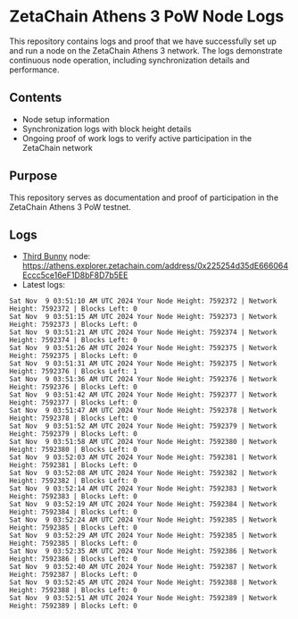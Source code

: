 # ZetaChain Athens 3 PoW Node Logs
This repository contains logs and proof that we have successfully set up and run a node on the ZetaChain Athens 3 network. The logs demonstrate continuous node operation, including synchronization details and performance.

## Contents
- Node setup information
- Synchronization logs with block height details
- Ongoing proof of work logs to verify active participation in the ZetaChain network

## Purpose
This repository serves as documentation and proof of participation in the ZetaChain Athens 3 PoW testnet.

## Logs

- [Third Bunny](https://thirdbunny.xyz/) node: https://athens.explorer.zetachain.com/address/0x225254d35dE666064Eccc5ce16eF1D8bF8D7b5EE
- Latest logs:
```
Sat Nov  9 03:51:10 AM UTC 2024 Your Node Height: 7592372 | Network Height: 7592372 | Blocks Left: 0
Sat Nov  9 03:51:15 AM UTC 2024 Your Node Height: 7592373 | Network Height: 7592373 | Blocks Left: 0
Sat Nov  9 03:51:21 AM UTC 2024 Your Node Height: 7592374 | Network Height: 7592374 | Blocks Left: 0
Sat Nov  9 03:51:26 AM UTC 2024 Your Node Height: 7592375 | Network Height: 7592375 | Blocks Left: 0
Sat Nov  9 03:51:31 AM UTC 2024 Your Node Height: 7592375 | Network Height: 7592376 | Blocks Left: 1
Sat Nov  9 03:51:36 AM UTC 2024 Your Node Height: 7592376 | Network Height: 7592376 | Blocks Left: 0
Sat Nov  9 03:51:42 AM UTC 2024 Your Node Height: 7592377 | Network Height: 7592377 | Blocks Left: 0
Sat Nov  9 03:51:47 AM UTC 2024 Your Node Height: 7592378 | Network Height: 7592378 | Blocks Left: 0
Sat Nov  9 03:51:52 AM UTC 2024 Your Node Height: 7592379 | Network Height: 7592379 | Blocks Left: 0
Sat Nov  9 03:51:58 AM UTC 2024 Your Node Height: 7592380 | Network Height: 7592380 | Blocks Left: 0
Sat Nov  9 03:52:03 AM UTC 2024 Your Node Height: 7592381 | Network Height: 7592381 | Blocks Left: 0
Sat Nov  9 03:52:08 AM UTC 2024 Your Node Height: 7592382 | Network Height: 7592382 | Blocks Left: 0
Sat Nov  9 03:52:14 AM UTC 2024 Your Node Height: 7592383 | Network Height: 7592383 | Blocks Left: 0
Sat Nov  9 03:52:19 AM UTC 2024 Your Node Height: 7592384 | Network Height: 7592384 | Blocks Left: 0
Sat Nov  9 03:52:24 AM UTC 2024 Your Node Height: 7592385 | Network Height: 7592385 | Blocks Left: 0
Sat Nov  9 03:52:29 AM UTC 2024 Your Node Height: 7592385 | Network Height: 7592385 | Blocks Left: 0
Sat Nov  9 03:52:35 AM UTC 2024 Your Node Height: 7592386 | Network Height: 7592386 | Blocks Left: 0
Sat Nov  9 03:52:40 AM UTC 2024 Your Node Height: 7592387 | Network Height: 7592387 | Blocks Left: 0
Sat Nov  9 03:52:45 AM UTC 2024 Your Node Height: 7592388 | Network Height: 7592388 | Blocks Left: 0
Sat Nov  9 03:52:51 AM UTC 2024 Your Node Height: 7592389 | Network Height: 7592389 | Blocks Left: 0
```
